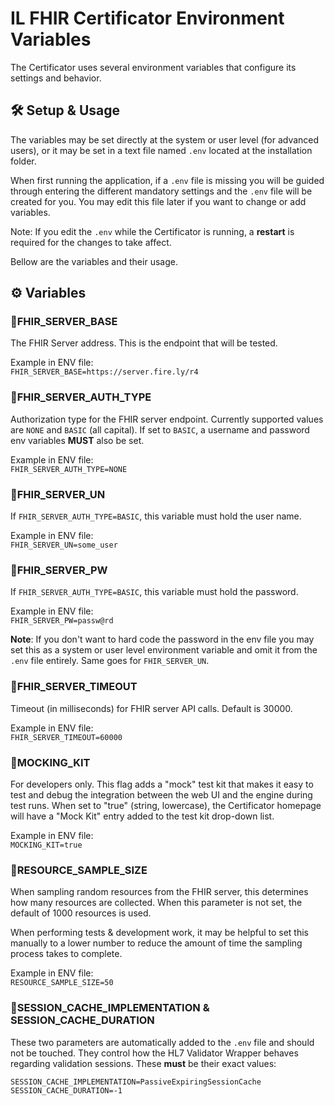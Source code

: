 # IL FHIR Certificator Environment Variables
The Certificator uses several environment variables that configure its settings and behavior.


## 🛠 Setup & Usage
The variables may be set directly at the system or user level (for advanced users), or it may be set in a text file named `.env` located at the installation folder. 

When first running the application, if a `.env` file is missing you will be guided through entering the different mandatory settings and the `.env` file will be created for you. You may edit this file later if you want to change or add variables. 

Note: If you edit the `.env` while the Certificator is running, a **restart** is required for the changes to take affect.

Bellow are the variables and their usage.

## ⚙️ Variables

### 📌FHIR_SERVER_BASE
The FHIR Server address. This is the endpoint that will be tested.

Example in ENV file:  
`FHIR_SERVER_BASE=https://server.fire.ly/r4`

### 📌FHIR_SERVER_AUTH_TYPE
Authorization type for the FHIR server endpoint. Currently supported values are `NONE` and `BASIC` (all capital). If set to `BASIC`, a username and password env variables **MUST** also be set.

Example in ENV file:  
`FHIR_SERVER_AUTH_TYPE=NONE`

### 📌FHIR_SERVER_UN
If `FHIR_SERVER_AUTH_TYPE=BASIC`, this variable must hold the user name.

Example in ENV file:  
`FHIR_SERVER_UN=some_user`

### 📌FHIR_SERVER_PW
If `FHIR_SERVER_AUTH_TYPE=BASIC`, this variable must hold the password.

Example in ENV file:  
`FHIR_SERVER_PW=passw@rd`

**Note**: If you don't want to hard code the password in the env file you may set this as a system or user level environment variable and omit it from the `.env` file entirely. Same goes for `FHIR_SERVER_UN`.

### 📌FHIR_SERVER_TIMEOUT
Timeout (in milliseconds) for FHIR server API calls. Default is 30000.

Example in ENV file:  
`FHIR_SERVER_TIMEOUT=60000`

### 📌MOCKING_KIT
For developers only. This flag adds a "mock" test kit that makes it easy to test and debug the integration between the web UI and the engine during test runs. When set to "true" (string, lowercase), the Certificator homepage will have a "Mock Kit" entry added to the test kit drop-down list.

Example in ENV file:  
`MOCKING_KIT=true`

### 📌RESOURCE_SAMPLE_SIZE
When sampling random resources from the FHIR server, this determines how many resources are collected. When this parameter is not set, the default of 1000 resources is used. 

When performing tests & development work, it may be helpful to set this manually to a lower number to reduce the amount of time the sampling process takes to complete.

Example in ENV file:  
`RESOURCE_SAMPLE_SIZE=50`

### 🔧SESSION_CACHE_IMPLEMENTATION & SESSION_CACHE_DURATION
These two parameters are automatically added to the `.env` file and should not be touched. They control how the HL7 Validator Wrapper behaves regarding validation sessions. These **must** be their exact values:
```
SESSION_CACHE_IMPLEMENTATION=PassiveExpiringSessionCache
SESSION_CACHE_DURATION=-1
```